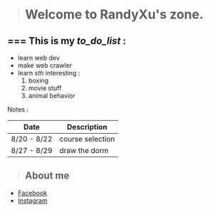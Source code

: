 ># Welcome to RandyXu's zone.
===
This is my *to_do_list* :
--
- learn web dev
- make web crawler
- learn *sth* interesting :
  1. boxing
  2. movie stuff
  3. animal behavior
  
Notes :

  Date      |   Description
----------- | ----------------
8/20 - 8/22 | course selection
8/27 - 8/29 | draw the dorm

>## About me
- [Facebook](https://www.facebook.com/profile.php?id=100000602042351)
- [Instagram](https://www.instagram.com/hamu1107/)
